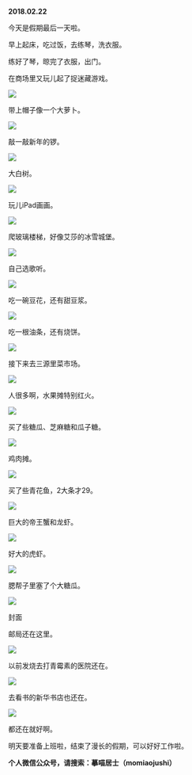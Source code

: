 
          
            
**2018.02.22**

今天是假期最后一天啦。

早上起床，吃过饭，去练琴，洗衣服。

练好了琴，晾完了衣服，出门。

在商场里又玩儿起了捉迷藏游戏。




![](img/51001-5cc8e388fd6f9c79.jpg)




带上帽子像一个大萝卜。




![](img/51001-0af6800821c13ff1.jpg)




敲一敲新年的锣。




![](img/51001-f0200249e6acd7ab.jpg)




大白树。




![](img/51001-3bff48b4fde75a3f.jpg)




玩儿iPad画画。




![](img/51001-a4f68a98c7cb7c62.jpg)




爬玻璃楼梯，好像艾莎的冰雪城堡。




![](img/51001-a1140f9be9a013cd.jpg)




自己选歌听。




![](img/51001-fd387af63e90541e.jpg)




吃一碗豆花，还有甜豆浆。




![](img/51001-f5401d1e12911c01.jpg)




吃一根油条，还有烧饼。




![](img/51001-618e3c63d2404190.jpg)




接下来去三源里菜市场。




![](img/51001-85c7efa6d1d90e4b.jpg)




人很多啊，水果摊特别红火。




![](img/51001-0f310f71fba822d0.jpg)




买了些糖瓜、芝麻糖和瓜子糖。




![](img/51001-bb85119ab74c1990.jpg)




鸡肉摊。




![](img/51001-0abebe62d0edd818.jpg)




买了些青花鱼，2大条才29。




![](img/51001-7ee7af9687d34ae2.jpg)




巨大的帝王蟹和龙虾。




![](img/51001-450614e4d5a38c05.jpg)




好大的虎虾。




![](img/51001-d070e7343243ab94.jpg)




腮帮子里塞了个大糖瓜。




![](img/51001-ef2953ae5431ce64.jpg)

封面


邮局还在这里。




![](img/51001-3ee43750b30c590d.jpg)




以前发烧去打青霉素的医院还在。




![](img/51001-4f4817412b752711.jpg)




去看书的新华书店也还在。




![](img/51001-46e6bb157bca164b.jpg)




都还在就好啊。

明天要准备上班啦，结束了漫长的假期，可以好好工作啦。


**个人微信公众号，请搜索：摹喵居士（momiaojushi）**

          
        